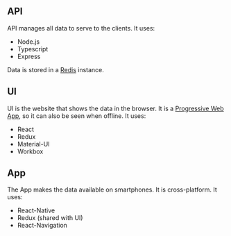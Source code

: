 ## API

API manages all data to serve to the clients.
It uses:

* Node.js
* Typescript
* Express

Data is stored in a [Redis](https://redis.io/) instance.

## UI

UI is the website that shows the data in the browser.
It is a [Progressive Web App](https://developers.google.com/web/progressive-web-apps/), so it can also be seen when offline.
It uses:

* React
* Redux
* Material-UI
* Workbox

## App

The App makes the data available on smartphones.
It is cross-platform.
It uses:

* React-Native
* Redux (shared with UI)
* React-Navigation
